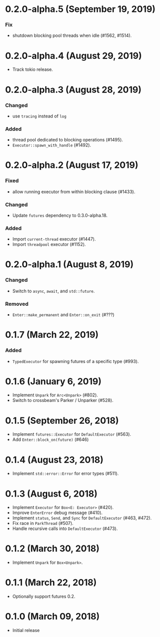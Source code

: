 # 0.2.0-alpha.5 (September 19, 2019)

### Fix
- shutdown blocking pool threads when idle (#1562, #1514).

# 0.2.0-alpha.4 (August 29, 2019)

- Track tokio release.

# 0.2.0-alpha.3 (August 28, 2019)

### Changed
- use `tracing` instead of `log`

### Added
- thread pool dedicated to blocking operations (#1495).
- `Executor::spawn_with_handle` (#1492).

# 0.2.0-alpha.2 (August 17, 2019)

### Fixed
- allow running executor from within blocking clause (#1433).

### Changed
- Update `futures` dependency to 0.3.0-alpha.18.

### Added
- Import `current-thread` executor (#1447).
- Import `threadpool` executor (#1152).

# 0.2.0-alpha.1 (August 8, 2019)

### Changed
- Switch to `async`, `await`, and `std::future`.

### Removed
- `Enter::make_permanent` and `Enter::on_exit` (#???)

# 0.1.7 (March 22, 2019)

### Added
- `TypedExecutor` for spawning futures of a specific type (#993).

# 0.1.6 (January 6, 2019)

* Implement `Unpark` for `Arc<Unpark>` (#802).
* Switch to crossbeam's Parker / Unparker (#528).

# 0.1.5 (September 26, 2018)

* Implement `futures::Executor` for `DefaultExecutor` (#563).
* Add `Enter::block_on(future)` (#646)

# 0.1.4 (August 23, 2018)

* Implement `std::error::Error` for error types (#511).

# 0.1.3 (August 6, 2018)

* Implement `Executor` for `Box<E: Executor>` (#420).
* Improve `EnterError` debug message (#410).
* Implement `status`, `Send`, and `Sync` for `DefaultExecutor` (#463, #472).
* Fix race in `ParkThread` (#507).
* Handle recursive calls into `DefaultExecutor` (#473).

# 0.1.2 (March 30, 2018)

* Implement `Unpark` for `Box<Unpark>`.

# 0.1.1 (March 22, 2018)

* Optionally support futures 0.2.

# 0.1.0 (March 09, 2018)

* Initial release
